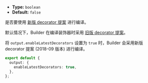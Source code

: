 - **Type:** `boolean`
- **Default:** `false`

是否要使用 [新版 decorator 提案](https://github.com/tc39/proposal-decorators/tree/7fa580b40f2c19c561511ea2c978e307ae689a1b) 进行编译。

默认情况下，Builder 在编译装饰器时采用 [旧版 decorator 提案](https://github.com/wycats/javascript-decorators/blob/e1bf8d41bfa2591d949dd3bbf013514c8904b913/README.md)。

将 `output.enableLatestDecorators` 设置为 `true` 时，Builder 会采用新版 decorator 提案 (2018-09 版本) 进行编译。

```ts
export default {
  output: {
    enableLatestDecorators: true,
  },
};
```
